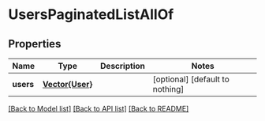 # UsersPaginatedListAllOf


## Properties
Name | Type | Description | Notes
------------ | ------------- | ------------- | -------------
**users** | [**Vector{User}**](User.md) |  | [optional] [default to nothing]


[[Back to Model list]](../README.md#models) [[Back to API list]](../README.md#api-endpoints) [[Back to README]](../README.md)


